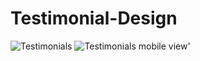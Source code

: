 # Testimonial-Design
![Testimonials](https://user-images.githubusercontent.com/27480542/200116978-b543432c-a0b7-4754-a90b-b55fa70141ab.png)
![Testimonials mobile view'](https://user-images.githubusercontent.com/27480542/200116976-93a9767c-33b6-458f-a4d3-2230f3abd1cb.png)

